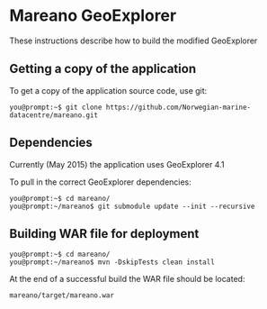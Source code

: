 # Mareano GeoExplorer

These instructions describe how to build the modified GeoExplorer  

## Getting a copy of the application

To get a copy of the application source code, use git:

    you@prompt:~$ git clone https://github.com/Norwegian-marine-datacentre/mareano.git

## Dependencies

Currently (May 2015) the application uses GeoExplorer 4.1

To pull in the correct GeoExplorer dependencies:

    you@prompt:~$ cd mareano/
    you@prompt:~/mareano$ git submodule update --init --recursive

## Building WAR file for deployment

    you@prompt:~$ cd mareano/
    you@prompt:~/mareano$ mvn -DskipTests clean install

At the end of a successful build the WAR file should be located:

    mareano/target/mareano.war
